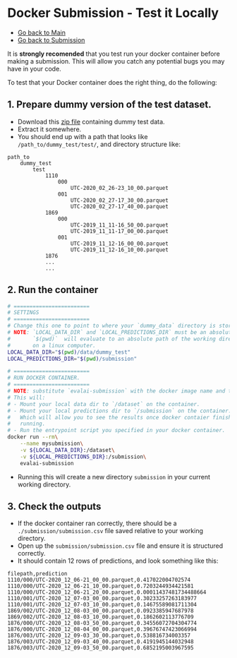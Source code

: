 # Docker Submission - Test it Locally

- [Go back to Main](../README.md)
- [Go back to Submission](submission.md)


It is **strongly recomended** that you test run your docker container before making a submission. This will allow you catch any potential bugs you may have in your code.

To test that your Docker container does the right thing, do the following:

## 1. Prepare dummy version of the test dataset.

- Download this [zip file](https://eval-ai-msg-data.s3.ap-southeast-2.amazonaws.com/dummy_test.zip) containing dummy test data.
- Extract it somewhere.
- You should end up with a path that looks like `/path_to/dummy_test/test/`, and directory structure like:

```
path_to
    dummy_test
        test
            1110
                000
                    UTC-2020_02_26-23_10_00.parquet
                001
                    UTC-2020_02_27-17_30_00.parquet
                    UTC-2020_02_27-17_40_00.parquet
            1869
                000
                    UTC-2019_11_11-16_50_00.parquet
                    UTC-2019_11_11-17_00_00.parquet
                001
                    UTC-2019_11_12-16_00_00.parquet
                    UTC-2019_11_12-16_10_00.parquet
            1876
            ...
            ...
```


## 2. Run the container

```bash
# ========================
# SETTINGS
# ========================
# Change this one to point to where your `dummy_data` directory is stored.
# NOTE: `LOCAL_DATA_DIR` and `LOCAL_PREDICTIONS_DIR` must be an absolute paths.
#       `$(pwd)`  will evaluate to an absolute path of the working directory
#       on a linux computer.
LOCAL_DATA_DIR="$(pwd)/data/dummy_test"
LOCAL_PREDICTIONS_DIR="$(pwd)/submission"

# ========================
# RUN DOCKER CONTAINER.
# ========================
# NOTE: substitute `evalai-submission` with the docker image name and tag you created.
# This will:
# - Mount your local data dir to `/dataset` on the container.
# - Mount your local predictions dir to `/submission` on the container.
#   Which will allow you to see the results once docker contaier finishes
#   running.
# - Run the entrypoint script you specified in your docker container.
docker run --rm\
    --name mysubmission\
    -v ${LOCAL_DATA_DIR}:/dataset\
    -v ${LOCAL_PREDICTIONS_DIR}:/submission\
    evalai-submission
```

- Running this will create a new directory `submission` in your current working directory.

## 3. Check the outputs

- If the docker container ran correctly, there should be a `./submission/submission.csv` file saved relative to your working directory.
- Open up the `submission/submission.csv` file and ensure it is structured correctly.
- It should contain 12 rows of predictions, and look something like this:

```
filepath,prediction
1110/000/UTC-2020_12_06-21_00_00.parquet,0.417022004702574
1110/000/UTC-2020_12_06-21_10_00.parquet,0.7203244934421581
1110/000/UTC-2020_12_06-21_20_00.parquet,0.00011437481734488664
1110/001/UTC-2020_12_07-03_00_00.parquet,0.30233257263183977
1110/001/UTC-2020_12_07-03_10_00.parquet,0.14675589081711304
1869/002/UTC-2020_12_08-03_00_00.parquet,0.0923385947687978
1869/002/UTC-2020_12_08-03_10_00.parquet,0.1862602113776709
1876/000/UTC-2020_12_08-03_50_00.parquet,0.34556072704304774
1876/000/UTC-2020_12_08-04_00_00.parquet,0.39676747423066994
1876/003/UTC-2020_12_09-03_30_00.parquet,0.538816734003357
1876/003/UTC-2020_12_09-03_40_00.parquet,0.4191945144032948
1876/003/UTC-2020_12_09-03_50_00.parquet,0.6852195003967595
```
